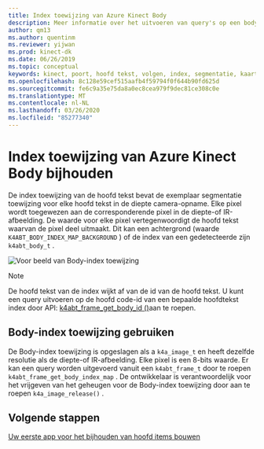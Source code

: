 ```yaml
---
title: Index toewijzing van Azure Kinect Body
description: Meer informatie over het uitvoeren van query's op een body-index toewijzing in azure Kinect DK.
author: qm13
ms.author: quentinm
ms.reviewer: yijwan
ms.prod: kinect-dk
ms.date: 06/26/2019
ms.topic: conceptual
keywords: kinect, poort, hoofd tekst, volgen, index, segmentatie, kaart
ms.openlocfilehash: 8c128e59cef515aafb4f59794f0f644b90fd625d
ms.sourcegitcommit: fe6c9a35e75da8a0ec8cea979f9dec81ce308c0e
ms.translationtype: MT
ms.contentlocale: nl-NL
ms.lasthandoff: 03/26/2020
ms.locfileid: "85277340"
---
```

# <a name="azure-kinect-body-tracking-index-map"></a>Index toewijzing van Azure Kinect Body bijhouden

De index toewijzing van de hoofd tekst bevat de exemplaar segmentatie toewijzing voor elke hoofd tekst in de diepte camera-opname. Elke pixel wordt toegewezen aan de corresponderende pixel in de diepte-of IR-afbeelding. De waarde voor elke pixel vertegenwoordigt de hoofd tekst waarvan de pixel deel uitmaakt. Dit kan een achtergrond (waarde `K4ABT_BODY_INDEX_MAP_BACKGROUND` ) of de index van een gedetecteerde zijn `k4abt_body_t` .

![Voor beeld van Body-index toewijzing](./media/concepts/body-index-map.png)

>[!NOTE]
> De hoofd tekst van de index wijkt af van de id van de hoofd tekst. U kunt een query uitvoeren op de hoofd code-id van een bepaalde hoofdtekst index door API: [k4abt_frame_get_body_id ()](https://microsoft.github.io/Azure-Kinect-Body-Tracking/release/1.x.x/group__btfunctions_ga1d612404d133a279af847974e9359a92.html#ga1d612404d133a279af847974e9359a92)aan te roepen.


## <a name="using-body-index-map"></a>Body-index toewijzing gebruiken

De Body-index toewijzing is opgeslagen als a `k4a_image_t` en heeft dezelfde resolutie als de diepte-of IR-afbeelding. Elke pixel is een 8-bits waarde. Er kan een query worden uitgevoerd vanuit een `k4abt_frame_t` door te roepen `k4abt_frame_get_body_index_map` . De ontwikkelaar is verantwoordelijk voor het vrijgeven van het geheugen voor de Body-index toewijzing door aan te roepen `k4a_image_release()` .

## <a name="next-steps"></a>Volgende stappen

[Uw eerste app voor het bijhouden van hoofd items bouwen](build-first-body-app.md)
